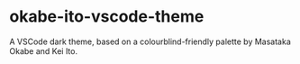 # okabe-ito-vscode-theme
A VSCode dark theme, based on a colourblind-friendly palette by Masataka Okabe and Kei Ito.
